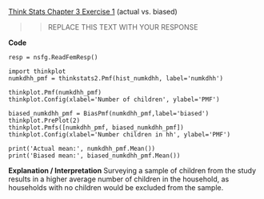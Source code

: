 [Think Stats Chapter 3 Exercise 1](http://greenteapress.com/thinkstats2/html/thinkstats2004.html#toc31) (actual vs. biased)

>> REPLACE THIS TEXT WITH YOUR RESPONSE

**Code**

```
resp = nsfg.ReadFemResp()

import thinkplot
numkdhh_pmf = thinkstats2.Pmf(hist_numkdhh, label='numkdhh')

thinkplot.Pmf(numkdhh_pmf)
thinkplot.Config(xlabel='Number of children', ylabel='PMF')

biased_numkdhh_pmf = BiasPmf(numkdhh_pmf,label='biased')
thinkplot.PrePlot(2)
thinkplot.Pmfs([numkdhh_pmf, biased_numkdhh_pmf])
thinkplot.Config(xlabel='Number children in hh', ylabel='PMF')

print('Actual mean:', numkdhh_pmf.Mean())
print('Biased mean:', biased_numkdhh_pmf.Mean())
```

**Explanation / Interpretation**
Surveying a sample of children from the study results in a higher average number of children in the household, as households with no children would be excluded from the sample.

